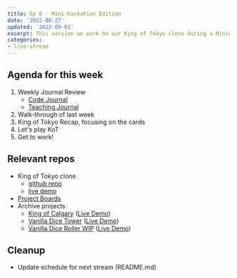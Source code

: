 ```yaml
---
title: Ep 6 - Mini-hackation Edition
date: '2022-08-27'
updated: '2022-09-03'
excerpt: This session we work on our King of Tokyo clone during a Minio-hackathon hosted by the Software Developers of Calgary!
categories: 
- live-stream
---
```


## Agenda for this week
1. Weekly Journal Review
    - [Code Journal](https://acidtone.github.io/code-journal/)
    - [Teaching Journal](https://acidtone.github.io/teaching-journal/)
2. Walk-through of last week
3. King of Tokyo Recap, focusing on the cards
4. Let's play KoT
5. Get to work!

## Relevant repos
- King of Tokyo clone
    - [github repo](https://github.com/browsertherapy/king-of-tokyo-clone/)
    - [live demo](https://browsertherapy.github.io/king-of-tokyo-clone/)
- [Project Boards](https://github.com/orgs/browsertherapy/projects)
- Archive projects
    - [King of Calgary](https://github.com/acidtone/king-of-calgary) ([Live Demo](https://acidtone.github.io/king-of-calgary/))
    - [Vanilla Dice Tower](https://github.com/acidtone/dice-roller-vanilla/) ([Live Demo](https://acidtone.github.io/dice-tower-vanilla))
    - [Vanilla Dice Roller WIP](https://github.com/acidtone/dice-roller-vanilla) ([Live Demo](https://acidtone.github.io/dice-roller-vanilla/))

## Cleanup
- Update schedule for next stream (README.md)